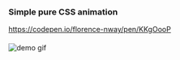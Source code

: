 ### Simple pure CSS animation

https://codepen.io/florence-nway/pen/KKgOooP

####

![demo gif](https://media.giphy.com/media/A0nbs3IoLPuz6clrLx/giphy.gif)
